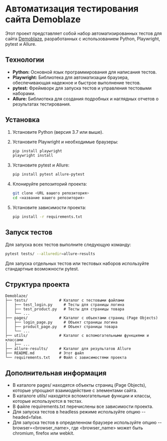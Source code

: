 # Автоматизация тестирования сайта Demoblaze

Этот проект представляет собой набор автоматизированных тестов для сайта [Demoblaze](https://www.demoblaze.com/index.html), разработанных с использованием Python, Playwright, pytest и Allure.

## Технологии

* **Python:** Основной язык программирования для написания тестов.
* **Playwright:** Библиотека для автоматизации браузера, обеспечивающая надежное и быстрое выполнение тестов.
* **pytest:** Фреймворк для запуска тестов и управления тестовыми наборами.
* **Allure:** Библиотека для создания подробных и наглядных отчетов о результатах тестирования.

## Установка

1.  Установите Python (версия 3.7 или выше).
2.  Установите Playwright и необходимые браузеры:

    ```bash
    pip install playwright
    playwright install
    ```

3.  Установите pytest и Allure:

    ```bash
    pip install pytest allure-pytest
    ```

4.  Клонируйте репозиторий проекта:

    ```bash
    git clone <URL вашего репозитория>
    cd <название вашего репозитория>
    ```

5.  Установите зависимости проекта:

    ```bash
    pip install -r requirements.txt
    ```

## Запуск тестов

Для запуска всех тестов выполните следующую команду:

```bash
pytest tests/ --alluredir=allure-results
```

Для запуска отдельных тестов или тестовых наборов используйте стандартные возможности pytest.

## Структура проекта

```
Demoblaze/
├── tests/              # Каталог с тестовыми файлами
│   ├── test_login.py     # Тесты для страницы логина
│   ├── test_product.py   # Тесты для страницы товара
│   └── ...
├── pages/              # Каталог с объектами страниц (Page Objects)
│   ├── login_page.py     # Объект страницы логина
│   ├── product_page.py   # Объект страницы товара
│   └── ...
├── utils/              # Каталог с вспомогательными функциями и классами
│   ├── ...
├── allure-results/     # Каталог для результатов Allure
├── README.md           # Этот файл
└── requirements.txt    # Файл с зависимостями проекта
```

## Дополнительная информация

* В каталоге pages/ находятся объекты страниц (Page Objects), которые упрощают взаимодействие с элементами сайта.
* В каталоге utils/ находятся вспомогательные функции и классы, которые используются в тестах.
* В файле requirements.txt перечислены все зависимости проекта.
* Для запуска тестов в headless режиме используйте опцию --headed=false.
* Для запуска тестов в определенном браузере используйте опцию --browser=<browser_name>, где <browser_name> может быть chromium, firefox или webkit.

